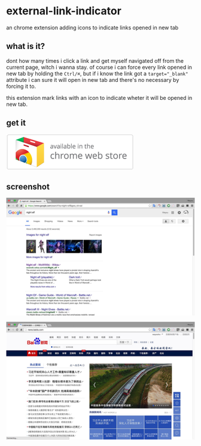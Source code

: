 # external-link-indicator

an chrome extension adding icons to indicate links opened in new tab

## what is it?

dont how many times i click a link and get myself navigated off from the current page, witch i wanna stay.
of course i can force every link opened in new tab by holding the `Ctrl/⌘`, but if i know the link got a `target="_blank"` attribute i can sure it will open in new tab and there's no necessary by forcing it to.

this extension mark links with an icon to indicate wheter it will be opened in new tab.

## get it

[![get from chrome web store](https://raw.githubusercontent.com/wayou/external-link-indicator/master/app/images/available_on_chrome_web_store.png)](https://chrome.google.com/webstore/detail/external-link-indicator/pgnkoebdfhlipfgjcjpbedkbpopkdefm)

## screenshot

![screenshot1](https://raw.githubusercontent.com/wayou/external-link-indicator/master/app/images/screenshot1.jpg)

![screenshot2](https://raw.githubusercontent.com/wayou/external-link-indicator/master/app/images/screenshot2.jpg)
